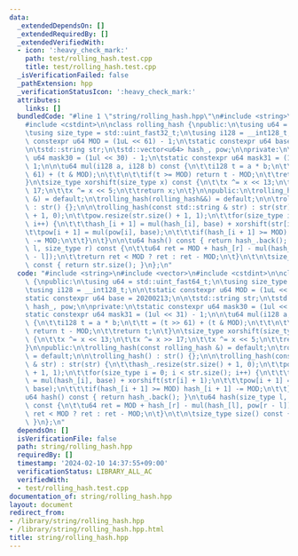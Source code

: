 ```yaml
---
data:
  _extendedDependsOn: []
  _extendedRequiredBy: []
  _extendedVerifiedWith:
  - icon: ':heavy_check_mark:'
    path: test/rolling_hash.test.cpp
    title: test/rolling_hash.test.cpp
  _isVerificationFailed: false
  _pathExtension: hpp
  _verificationStatusIcon: ':heavy_check_mark:'
  attributes:
    links: []
  bundledCode: "#line 1 \"string/rolling_hash.hpp\"\n#include <string>\n#include <vector>\n\
    #include <cstdint>\n\nclass rolling_hash {\npublic:\n\tusing u64 = std::uint_fast64_t;\n\
    \tusing size_type = std::uint_fast32_t;\n\tusing i128 = __int128_t;\n\n\tstatic\
    \ constexpr u64 MOD = (1uL << 61) - 1;\n\tstatic constexpr u64 base = 20200213;\n\
    \n\tstd::string str;\n\tstd::vector<u64> hash_, pow;\n\nprivate:\n\tstatic constexpr\
    \ u64 mask30 = (1ul << 30) - 1;\n\tstatic constexpr u64 mask31 = (1ul << 31) -\
    \ 1;\n\n\tu64 mul(i128 a, i128 b) const {\n\t\ti128 t = a * b;\n\t\tt = (t >>\
    \ 61) + (t & MOD);\n\t\t\n\t\tif(t >= MOD) return t - MOD;\n\t\treturn t;\n\t\
    }\n\tsize_type xorshift(size_type x) const {\n\t\tx ^= x << 13;\n\t\tx ^= x >>\
    \ 17;\n\t\tx ^= x << 5;\n\t\treturn x;\n\t}\n\npublic:\n\trolling_hash(const rolling_hash\
    \ &) = default;\n\trolling_hash(rolling_hash&&) = default;\n\n\trolling_hash()\
    \ : str() {};\n\n\trolling_hash(const std::string & str) : str(str) {\n\t\thash_.resize(str.size()\
    \ + 1, 0);\n\t\tpow.resize(str.size() + 1, 1);\n\t\tfor(size_type i = 0; i < str.size();\
    \ i++) {\n\t\t\thash_[i + 1] = mul(hash_[i], base) + xorshift(str[i] + 1);\n\t\
    \t\tpow[i + 1] = mul(pow[i], base);\n\t\t\tif(hash_[i + 1] >= MOD) hash_[i + 1]\
    \ -= MOD;\n\t\t}\n\t}\n\n\tu64 hash() const { return hash_.back(); }\n\tu64 hash(size_type\
    \ l, size_type r) const {\n\t\tu64 ret = MOD + hash_[r] - mul(hash_[l], pow[r\
    \ - l]);\n\t\treturn ret < MOD ? ret : ret - MOD;\n\t}\n\t\n\tsize_type size()\
    \ const { return str.size(); }\n};\n"
  code: "#include <string>\n#include <vector>\n#include <cstdint>\n\nclass rolling_hash\
    \ {\npublic:\n\tusing u64 = std::uint_fast64_t;\n\tusing size_type = std::uint_fast32_t;\n\
    \tusing i128 = __int128_t;\n\n\tstatic constexpr u64 MOD = (1uL << 61) - 1;\n\t\
    static constexpr u64 base = 20200213;\n\n\tstd::string str;\n\tstd::vector<u64>\
    \ hash_, pow;\n\nprivate:\n\tstatic constexpr u64 mask30 = (1ul << 30) - 1;\n\t\
    static constexpr u64 mask31 = (1ul << 31) - 1;\n\n\tu64 mul(i128 a, i128 b) const\
    \ {\n\t\ti128 t = a * b;\n\t\tt = (t >> 61) + (t & MOD);\n\t\t\n\t\tif(t >= MOD)\
    \ return t - MOD;\n\t\treturn t;\n\t}\n\tsize_type xorshift(size_type x) const\
    \ {\n\t\tx ^= x << 13;\n\t\tx ^= x >> 17;\n\t\tx ^= x << 5;\n\t\treturn x;\n\t\
    }\n\npublic:\n\trolling_hash(const rolling_hash &) = default;\n\trolling_hash(rolling_hash&&)\
    \ = default;\n\n\trolling_hash() : str() {};\n\n\trolling_hash(const std::string\
    \ & str) : str(str) {\n\t\thash_.resize(str.size() + 1, 0);\n\t\tpow.resize(str.size()\
    \ + 1, 1);\n\t\tfor(size_type i = 0; i < str.size(); i++) {\n\t\t\thash_[i + 1]\
    \ = mul(hash_[i], base) + xorshift(str[i] + 1);\n\t\t\tpow[i + 1] = mul(pow[i],\
    \ base);\n\t\t\tif(hash_[i + 1] >= MOD) hash_[i + 1] -= MOD;\n\t\t}\n\t}\n\n\t\
    u64 hash() const { return hash_.back(); }\n\tu64 hash(size_type l, size_type r)\
    \ const {\n\t\tu64 ret = MOD + hash_[r] - mul(hash_[l], pow[r - l]);\n\t\treturn\
    \ ret < MOD ? ret : ret - MOD;\n\t}\n\t\n\tsize_type size() const { return str.size();\
    \ }\n};\n"
  dependsOn: []
  isVerificationFile: false
  path: string/rolling_hash.hpp
  requiredBy: []
  timestamp: '2024-02-10 14:37:55+09:00'
  verificationStatus: LIBRARY_ALL_AC
  verifiedWith:
  - test/rolling_hash.test.cpp
documentation_of: string/rolling_hash.hpp
layout: document
redirect_from:
- /library/string/rolling_hash.hpp
- /library/string/rolling_hash.hpp.html
title: string/rolling_hash.hpp
---
```

